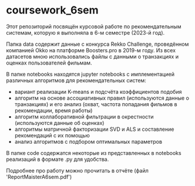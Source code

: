 # coursework_6sem

Этот репозиторий посвящён курсовой работе по рекомендательным системам, которую я выполняла в 6-м семестре (2023-й год).

Папка data содержит данные с конкурса Rekko Challenge, проведённом компанией Okko на платформе Boosters.pro в 2019-м году. Из всех датасетов мною использовались файлы с данными о транзакциях и оценках пользователей фильмам.

В папке notebooks находятся jupyter notebooks с имплементацией различных алгоритмов для рекомендательных систем:
- вариант реализации K-means и подсчёта коэффициентов подобия
- алгоритм на основе ассоциативных правил (используются данные о транзакциях) и его анализ (охват, частота попадания фильмов в рекомендации, время работы)
- алгоритм коллаборативной фильтрации в окрестности (используются данные об оценках)
- алгоритмы матричной факторизации SVD и ALS и составление рекомендаций с их помощью
- анализ алгоритмов с подбором оптимальных параметров

В папке code содержатся некоторые из представленных в notebooks реализаций в формате .py для удобства.

Подробнее про работу можно прочитать в отчёте (файл 'ReportMaisterA6sem.pdf')
